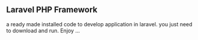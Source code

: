 ## Laravel PHP Framework

a ready made installed code to develop application in laravel. you just need to download and run. Enjoy ...
